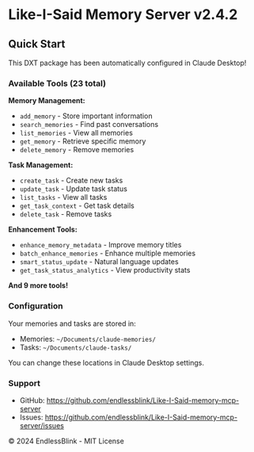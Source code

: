 # Like-I-Said Memory Server v2.4.2

## Quick Start

This DXT package has been automatically configured in Claude Desktop!

### Available Tools (23 total)

**Memory Management:**
- `add_memory` - Store important information
- `search_memories` - Find past conversations
- `list_memories` - View all memories
- `get_memory` - Retrieve specific memory
- `delete_memory` - Remove memories

**Task Management:**
- `create_task` - Create new tasks
- `update_task` - Update task status
- `list_tasks` - View all tasks
- `get_task_context` - Get task details
- `delete_task` - Remove tasks

**Enhancement Tools:**
- `enhance_memory_metadata` - Improve memory titles
- `batch_enhance_memories` - Enhance multiple memories
- `smart_status_update` - Natural language updates
- `get_task_status_analytics` - View productivity stats

**And 9 more tools!**

### Configuration

Your memories and tasks are stored in:
- Memories: `~/Documents/claude-memories/`
- Tasks: `~/Documents/claude-tasks/`

You can change these locations in Claude Desktop settings.

### Support

- GitHub: https://github.com/endlessblink/Like-I-Said-memory-mcp-server
- Issues: https://github.com/endlessblink/Like-I-Said-memory-mcp-server/issues

© 2024 EndlessBlink - MIT License
